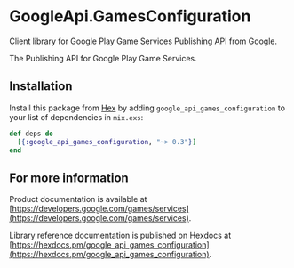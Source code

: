 # GoogleApi.GamesConfiguration

Client library for Google Play Game Services Publishing API from Google.

The Publishing API for Google Play Game Services.

## Installation

Install this package from [Hex](https://hex.pm) by adding
`google_api_games_configuration` to your list of dependencies in `mix.exs`:

```elixir
def deps do
  [{:google_api_games_configuration, "~> 0.3"}]
end
```

## For more information

Product documentation is available at [https://developers.google.com/games/services](https://developers.google.com/games/services).

Library reference documentation is published on Hexdocs at
[https://hexdocs.pm/google_api_games_configuration](https://hexdocs.pm/google_api_games_configuration).
